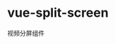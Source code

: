 <!--
 * @Author: fcli
 * @Date: 2023-09-04 14:12:29
 * @LastEditors: fcli
 * @LastEditTime: 2023-10-09 13:38:33
 * @FilePath: /vue-split-screen/README.md
 * @Description: 
-->
# vue-split-screen

视频分屏组件


